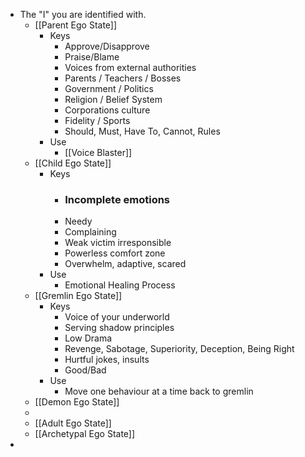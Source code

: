 - The "I" you are identified with.
	- [[Parent Ego State]]
		- Keys
			- Approve/Disapprove
			- Praise/Blame
			- Voices from external authorities
			- Parents / Teachers / Bosses
			- Government / Politics
			- Religion / Belief System
			- Corporations culture
			- Fidelity / Sports
			- Should, Must, Have To, Cannot, Rules
		- Use
			- [[Voice Blaster]]
	- [[Child Ego State]]
		- Keys
			- ### Incomplete emotions
			- Needy
			- Complaining
			- Weak victim irresponsible
			- Powerless comfort zone
			- Overwhelm, adaptive, scared
		- Use
			- Emotional Healing Process
	- [[Gremlin Ego State]]
		- Keys
			- Voice of your underworld
			- Serving shadow principles
			- Low Drama
			- Revenge, Sabotage, Superiority, Deception, Being Right
			- Hurtful jokes, insults
			- Good/Bad
		- Use
			- Move one behaviour at a time back to gremlin
	- [[Demon Ego State]]
	-
	- [[Adult Ego State]]
	- [[Archetypal Ego State]]
-